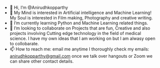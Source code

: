 - 👋 Hi, I’m @Anirudhkopparthy
- 👀 My Mind is interested in Artificial intelligence and Machine Learning! My Soul is interested in Film making, Photography and creative writing. 
- 🌱 I’m currently learning Python and Machine Learning related things.
- 💞️ I’m looking to collaborate on Projects that are fun, Creative and also projects involving Cutting edge technology in the field of medical science. 
     I have my own ideas that I am working on but I am alwasy open to collobarate. 
- 📫 How to reach me: email me anytime I thoroughly check my emails: anirudhkopparthy@gmail.com once we talk over hangouts or Zoom we can share other contact details. 

<!---
Anirudhkopparthy/Anirudhkopparthy is a ✨ special ✨ repository because its `README.md` (this file) appears on your GitHub profile.
You can click the Preview link to take a look at your changes.
--->
